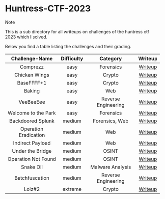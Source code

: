 # Huntress-CTF-2023

> [!Note]
> This is a sub directory for all writeups on challenges of the huntress ctf 2023 which I solved.
>
> Below you find a table listing the challenges and their grading.
> 
> | Challenge-Name | Difficulty | Category | Writeup |
> | :------------: | :--------: | :------: | :-----: |
> | Comprezz | easy | Forensics | [Writeup](https://github.com/Aryt3/writeups/tree/main/huntress_ctf_2023/Comprezz) |
> | Chicken Wings | easy | Crypto | [Writeup](https://github.com/Aryt3/writeups/tree/main/huntress_ctf_2023/Chicken_wings) |
> | BaseFFFF+1 | easy | Crypto | [Writeup](https://github.com/Aryt3/writeups/tree/main/huntress_ctf_2023/BaseFFFF%2B1) |
> | Baking | easy | Web | [Writeup](https://github.com/Aryt3/writeups/tree/main/huntress_ctf_2023/Baking) |
> | VeeBeeEee | easy | Reverse Engineering | [Writeup](https://github.com/Aryt3/writeups/tree/main/huntress_ctf_2023/VeeBeeEee) |
> | Welcome to the Park | easy | Forensics | [Writeup](https://github.com/Aryt3/writeups/tree/main/huntress_ctf_2023/Welcome_To_The_Park) |
> | Backdoored Splunk | medium | Forensics, Web | [Writeup](https://github.com/Aryt3/writeups/tree/main/huntress_ctf_2023/Backdoor_Splunk) |
> | Operation Eradication | medium | Web | [Writeup](https://github.com/Aryt3/writeups/tree/main/huntress_ctf_2023/Operation_Eradication) |
> | Indirect Payload | medium | Web | [Writeup](https://github.com/Aryt3/writeups/tree/main/huntress_ctf_2023/Indirect_Payload) |
> | Under the Bridge | medium | OSINT | [Writeup](https://github.com/Aryt3/writeups/tree/main/huntress_ctf_2023/Under_The_Bridge) |
> | Operation Not Found | medium | OSINT | [Writeup](https://github.com/Aryt3/writeups/tree/main/huntress_ctf_2023/Operation_Not_Found) |
> | Snake Oil | medium | Malware Analysis | [Writeup](https://github.com/Aryt3/writeups/tree/main/huntress_ctf_2023/Snake_Oil) |
> | Batchfuscation | medium | Reverse Engineering | [Writeup](https://github.com/Aryt3/writeups/tree/main/huntress_ctf_2023/Batchfuscation) |
> | Lolz#2 | extreme | Crypto | [Writeup](https://github.com/Aryt3/writeups/tree/main/huntress_ctf_2023/lolz%232) |
